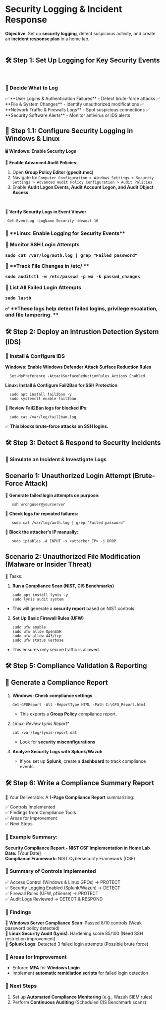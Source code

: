 <h1>Security Logging & Incident Response</h1>

 

**Objective**: Set up **security logging**, detect suspicious activity, and create an **incident response plan** in a home lab.  
 <br/>


<h2>🛠 Step 1: Set Up Logging for Key Security Events </h2>
  
  <br/>  
  
<h3>🔹 Decide What to Log </h3>    
  ✅ **User Logins & Authentication Failures** - Detect brute-force attacks  
  ✅ **File & System Changes** - Identify unauthorized modifications  
  ✅ **Network Traffic & Firewalls Logs** - Spot suspicious connections  
  ✅ **Security Software Alerts** - Monitor antivirus or IDS alerts  
  
  <br/>  

  
<h2>🔹 Step 1.1: Configure Security Logging in Windows & Linux </h2>
     
🖥  **Windows: Enable Security Logs**  

📌 **Enable Advanced Audit Policies:**  

  1. Open **Group Policy Editor (gpedit.msc)**
  2. Navigate to:
     `Computer Configuration > Windows Settings > Security Settings > Advanced Audit Policy Configuration > Audit Policies`
  3. Enable **Audit Logon Events, Audit Account Logon, and Audit Object Access.**  
<br/>   
  
📌 **Verify Security Logs in Event Viewer**  

     Get-EventLog -LogName Security -Newest 10  

<h3> 🐧 **Linux: Enable Logging for Security Events**  

📌 **Monitor SSH Login Attempts**  

    sudo cat /var/log/auth.log | grep "Failed password"  
  
📌 **Track File Changes in /etc/ **  

    sudo auditctl -w /etc/passwd -p wa -k passwd_changes  

📌 **List All Failed Login Attempts**  

    sudo lastb  

✅ **These logs help detect failed logins, privilege escalation, and file tampering. **  

 
<h2> 🛠 Step 2: Deploy an Intrustion Detection System (IDS) </h2>  

<h3> 🔹 Install & Configure IDS </h3>  

 **Windows: Enable Windows Defender Attack Surface Reduction Rules**  

      Set-MpPreference -AttackSurfaceReductionRules_Actions Enabled  

 **Linux: Install & Configure Fail2Ban for SSH Protection**  

      sudo apt install fail2ban -y
      sudo systemctl enable fail2ban  

 📌 **Review Fail2Ban logs for blocked IPs:**  

      sudo cat /var/log/fail2ban.log  

 ✅ **This blocks brute-force attacks on SSH logins.**  

   
<h2>🛠 Step 3: Detect & Respond to Security Incidents </h2>  
  
<h3> 🔹 Simulate an Incident & Investigate Logs </h3>  

  
<h2> Scenario 1: Unauthorized Login Attempt (Brute-Force Attack)  </h2> 

  📌 **Generate failed login attempts on purpose:**  

       ssh wronguser@yourserver  

  📌 **Check logs for repeated failures:**  

       sudo cat /var/log/auth.log | grep "Failed password"  
  
 📌 **Block the attacker's IP manually:**  

       sudo iptables -A INPUT -s <attacker_IP> -j DROP  
  

       
 <h2>Scenario 2: Unauthorized File Modification (Malware or Insider Threat) </h2>  
  
  🔧 Tasks:  
  1. **Run a Compliance Scan (NIST, CIS Benchmarks)**
  
         sudo apt install lynis -y
         sudo lynis audit system  
  - This will generate a **security report** based on NIST controls.
  
  2. **Set Up Basic Firewall Rules (UFW)**

         sudo ufw enable
         sudo ufw allow OpenSSH
         sudo ufw allow 443/tcp
         sudo ufw status verbose
  - This ensures only secure traffic is allowed.  

<h2>🛠 Step 5: Compliance Validation & Reporting  <br/>  
     
🔹 Generate a Compliance Report  </h2>  
  
 1. **Windows: Check compliance settings**  
  
        Get-GPOReport -All -ReportType HTML -Path C:\GPO_Report.html
    - This exports a **Group Policy** compliance report.
  
2. *Linux: Review Lynis Report**

       cat /var/log/lynis-report.dat
    - Look for **security misconfigurations**

3. **Analyze Security Logs with Splunk/Wazuh**
    - If you set up **Splunk**, create a **dashboard** to track compliance events.

<h2>🛠 Step 6: Write a Compliance Summary Report</h2>  

🎯 Your Deliverable: A **1-Page Compliance Report** summarizing:  

✅ Controls Implemented  
✅ Findings from Compliance Tools  
✅ Areas for Improvement  
✅ Next Steps  

<h3> 📄 Example Summary: </h3>  

**Security Compliance Report - NIST CSF Implementation in Home Lab**  
**Date:** \[Your Date]  
**Compliance Framework:** NIST Cybersecurity Framework (CSF) 

<h3> 🔹 Summary of Controls Implemented </h3>  

✅ Access Control (Windows & Linux GPOs) → PROTECT  
✅ Security Logging Enabled (Splunk/Wazuh) → DETECT  
✅ Firewall Rules (UFW, pfSense) → PROTECT  
✅ Audit Logs Reviewed → DETECT & RESPOND  

<h3> 🔹 Findings </h3>  

📌 **Windows Server Compliance Scan**: Passed 8/10 controls (Weak password policy detected)  
📌 **Linux Security Audit (Lynis)**: Hardening score 85/100 (Need SSH restriction improvement)  
📌 **Splunk Logs**: Detected 3 failed login attempts (Possible brute force)  
  
<h3> 🔹 Areas for Improvement </h3>  

  - Enforce **MFA** for **Windows Login**  
  - Implement **automatic remidiation scripts** for failed login detection

<h3> 🔹 Next Steps </h3>  

   1. Set up **Automated Compliance Monitoring** (e.g., Wazuh SIEM rules)
   2. Perform **Continuous Auditing** (Scheduled CIS Benchmark scans)

  


<!--
 ```diff
- text in red
+ text in green
! text in orange
# text in gray
@@ text in purple (and bold)@@
```
--!>
